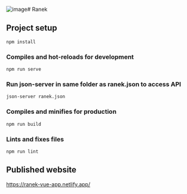 ![image](https://github.com/gfleibel/ranek/assets/99811494/ee7dd91a-be47-4616-a52a-093df4cea876)# Ranek

## Project setup
```
npm install
```

### Compiles and hot-reloads for development
```
npm run serve
```

### Run json-server in same folder as ranek.json to access API
```
json-server ranek.json
```

### Compiles and minifies for production
```
npm run build
```

### Lints and fixes files
```
npm run lint
```

## Published website
https://ranek-vue-app.netlify.app/
